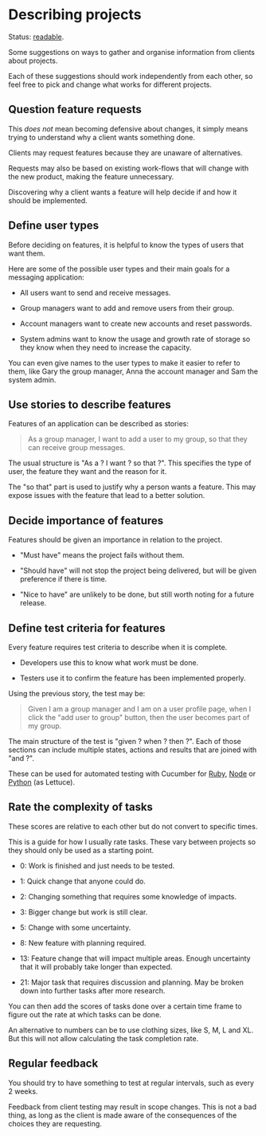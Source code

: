 # Describing projects

Status: [readable](../status/).

Some suggestions on ways to gather and organise information from clients
about projects.

Each of these suggestions should work independently from each other, so
feel free to pick and change what works for different projects.


## Question feature requests

This *does not* mean becoming defensive about changes, it simply means
trying to understand why a client wants something done.

Clients may request features because they are unaware of alternatives.

Requests may also be based on existing work-flows that will change with
the new product, making the feature unnecessary.

Discovering why a client wants a feature will help decide if and how it
should be implemented.


## Define user types

Before deciding on features, it is helpful to know the types of users
that want them.

Here are some of the possible user types and their main goals for a
messaging application:

- All users want to send and receive messages.

- Group managers want to add and remove users from their group.

- Account managers want to create new accounts and reset passwords.

- System admins want to know the usage and growth rate of storage so
  they know when they need to increase the capacity.

You can even give names to the user types to make it easier to refer to
them, like Gary the group manager, Anna the account manager and Sam the
system admin.


## Use stories to describe features

Features of an application can be described as stories:

> As a group manager,
> I want to add a user to my group,
> so that they can receive group messages.

The usual structure is "As a ? I want ? so that ?".
This specifies the type of user, the feature they want and the reason
for it.

The "so that" part is used to justify why a person wants a feature.
This may expose issues with the feature that lead to a better solution.


## Decide importance of features

Features should be given an importance in relation to the project.

- "Must have" means the project fails without them.

- "Should have" will not stop the project being delivered, but will be
  given preference if there is time.

- "Nice to have" are unlikely to be done, but still worth noting for a
  future release.


## Define test criteria for features

Every feature requires test criteria to describe when it is complete.

- Developers use this to know what work must be done.

- Testers use it to confirm the feature has been implemented properly.

Using the previous story, the test may be:

> Given I am a group manager
> and I am on a user profile page,
> when I click the "add user to group" button,
> then the user becomes part of my group.

The main structure of the test is "given ? when ? then ?".
Each of those sections can include multiple states, actions and results
that are joined with "and ?".

These can be used for automated testing with Cucumber for
[Ruby](https://cukes.info/),
[Node](https://github.com/cucumber/cucumber-js)
or [Python](http://lettuce.it/) (as Lettuce).


## Rate the complexity of tasks

These scores are relative to each other but do not convert to specific
times.

This is a guide for how I usually rate tasks.
These vary between projects so they should only be used as a starting
point.

- 0: Work is finished and just needs to be tested.

- 1: Quick change that anyone could do.

- 2: Changing something that requires some knowledge of impacts.

- 3: Bigger change but work is still clear.

- 5: Change with some uncertainty.

- 8: New feature with planning required.

- 13: Feature change that will impact multiple areas.
  Enough uncertainty that it will probably take longer than expected.

- 21: Major task that requires discussion and planning.
  May be broken down into further tasks after more research.

You can then add the scores of tasks done over a certain time frame to
figure out the rate at which tasks can be done.

An alternative to numbers can be to use clothing sizes, like S, M, L
and XL.
But this will not allow calculating the task completion rate.


## Regular feedback

You should try to have something to test at regular intervals, such as
every 2 weeks.

Feedback from client testing may result in scope changes.
This is not a bad thing, as long as the client is made aware of the
consequences of the choices they are requesting.
